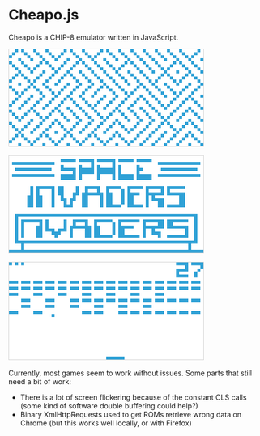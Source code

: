 # Cheapo.js

Cheapo is a CHIP-8 emulator written in JavaScript.

![Maze](https://raw.githubusercontent.com/merwaaan/cheapo.js/master/maze.png)

![Space Invaders](https://raw.githubusercontent.com/merwaaan/cheapo.js/master/invaders.png)

![Brix](https://raw.githubusercontent.com/merwaaan/cheapo.js/master/brix.png)

Currently, most games seem to work without issues. Some parts that still need a bit of work:
* There is a lot of screen flickering because of the constant CLS calls (some kind of software double buffering could help?)
* Binary XmlHttpRequests used to get ROMs retrieve wrong data on Chrome (but this works well locally, or with Firefox)